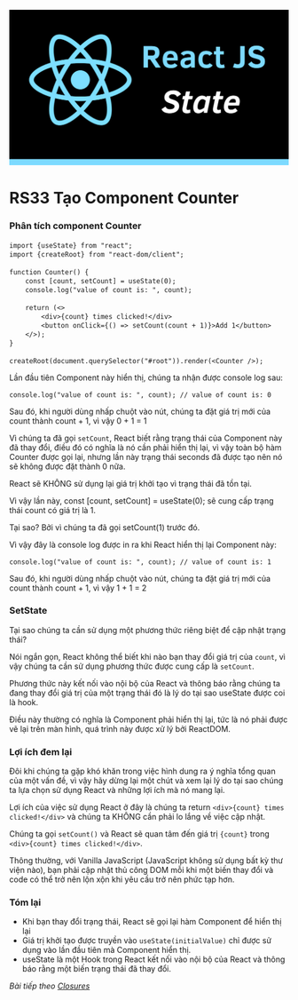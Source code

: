 ![Create-HTML-1](images/state.png) 

# RS33 Tạo Component Counter

### Phân tích component Counter

```
import {useState} from "react";
import {createRoot} from "react-dom/client";

function Counter() {
    const [count, setCount] = useState(0);
    console.log("value of count is: ", count);

    return (<>
        <div>{count} times clicked!</div>
        <button onClick={() => setCount(count + 1)}>Add 1</button>
    </>);
}

createRoot(document.querySelector("#root")).render(<Counter />);
```

Lần đầu tiên Component này hiển thị, chúng ta nhận được console log sau:

```
console.log("value of count is: ", count); // value of count is: 0
```

Sau đó, khi người dùng nhấp chuột vào nút, chúng ta đặt giá trị mới của count thành count + 1, vì vậy 0 + 1 = 1

Vì chúng ta đã gọi `setCount`, React biết rằng trạng thái của Component này đã thay đổi, điều đó có nghĩa là nó cần phải hiển thị lại, vì vậy toàn bộ hàm Counter được gọi lại, nhưng lần này trạng thái seconds đã được tạo nên nó sẽ không được đặt thành 0 nữa.

React sẽ KHÔNG sử dụng lại giá trị khởi tạo vì trạng thái đã tồn tại.

Vì vậy lần này, const [count, setCount] = useState(0); sẽ cung cấp trạng thái count có giá trị là 1.

Tại sao? Bởi vì chúng ta đã gọi setCount(1) trước đó.

Vì vậy đây là console log được in ra khi React hiển thị lại Component này:

```
console.log("value of count is: ", count); // value of count is: 1
```

Sau đó, khi người dùng nhấp chuột vào nút, chúng ta đặt giá trị mới của count thành count + 1, vì vậy 1 + 1 = 2

### SetState

Tại sao chúng ta cần sử dụng một phương thức riêng biệt để cập nhật trạng thái?

Nói ngắn gọn, React không thể biết khi nào bạn thay đổi giá trị của `count`, vì vậy chúng ta cần sử dụng phương thức được cung cấp là `setCount`.

Phương thức này kết nối vào nội bộ của React và thông báo rằng chúng ta đang thay đổi giá trị của một trạng thái đó là lý do tại sao useState được coi là hook.

Điều này thường có nghĩa là Component phải hiển thị lại, tức là nó phải được vẽ lại trên màn hình, quá trình này được xử lý bởi ReactDOM.

### Lợi ích đem lại

Đôi khi chúng ta gặp khó khăn trong việc hình dung ra ý nghĩa tổng quan của một vấn đề, vì vậy hãy dừng lại một chút và xem lại lý do tại sao chúng ta lựa chọn sử dụng React và những lợi ích mà nó mang lại.

Lợi ích của việc sử dụng React ở đây là chúng ta return `<div>{count} times clicked!</div>` và chúng ta KHÔNG cần phải lo lắng về việc cập nhật.

Chúng ta gọi `setCount()` và React sẽ quan tâm đến giá trị `{count}` trong `<div>{count} times clicked!</div>`.

Thông thường, với Vanilla JavaScript (JavaScript không sử dụng bất kỳ thư viện nào), bạn phải cập nhật thủ công DOM mỗi khi một biến thay đổi và code có thể trở nên lộn xộn khi yêu cầu trở nên phức tạp hơn.

### Tóm lại

- Khi bạn thay đổi trạng thái, React sẽ gọi lại hàm Component để hiển thị lại
- Giá trị khởi tạo được truyền vào `useState(initialValue)` chỉ được sử dụng vào lần đầu tiên mà Component hiển thị.
- useState là một Hook trong React kết nối vào nội bộ của React và thông báo rằng một biến trạng thái đã thay đổi.


*Bài tiếp theo [Closures](/lesson/session/session_34_closures.md)*